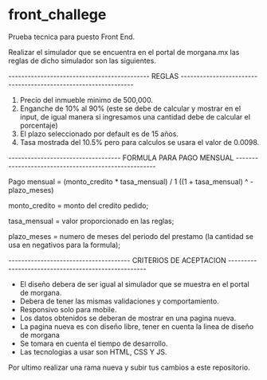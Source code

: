 # front_challege

Prueba tecnica para puesto Front End.

Realizar el simulador que se encuentra en el portal de morgana.mx las reglas de dicho simulador son las siguientes.

-------------------------------------------- REGLAS ---------------------------------------------------------------

1. Precio del inmueble minimo de 500,000.
2. Enganche de 10% al 90% (este se debe de calcular y mostrar en el input, de igual manera si ingresamos una cantidad debe de calcular el porcentaje) 
3. El plazo seleccionado por default es de 15 años.
4. Tasa mostrada del 10.5% pero para calculos se usara el valor de 0.0098.


----------------------------------- FORMULA PARA PAGO MENSUAL -----------------------------------------------------

Pago mensual = (monto_credito * tasa_mensual) / 1 ((1 + tasa_mensual) ^ -plazo_meses)

monto_credito = monto del credito pedido; 


tasa_mensual = valor proporcionado en las reglas;


plazo_meses = numero de meses del periodo del prestamo (la cantidad se usa en negativos para la formula);


-------------------------------------- CRITERIOS DE ACEPTACION ----------------------------------------------------

- El diseño debera de ser igual al simulador que se muestra en el portal de morgana.
- Debera de tener las mismas validaciones y comportamiento.
- Responsivo solo para mobile.
- Los datos obtenidos se deberan de mostrar en una pagina nueva.
- La pagina nueva es con diseño libre, tener en cuenta la linea de diseño de morgana
- Se tomara en cuenta el tiempo de desarrollo.
- Las tecnologias a usar son HTML, CSS Y JS.


Por ultimo realizar una rama nueva y subir tus cambios a este repositorio.






